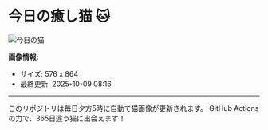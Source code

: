 # 今日の癒し猫 🐱

![今日の猫](https://cdn2.thecatapi.com/images/bqo.jpg)

**画像情報:**
- サイズ: 576 x 864
- 最終更新: 2025-10-09 08:16

---

このリポジトリは毎日夕方5時に自動で猫画像が更新されます。
GitHub Actionsの力で、365日違う猫に出会えます！
